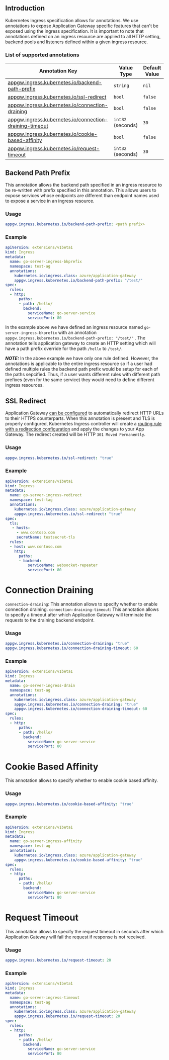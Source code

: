 ## Introduction
Kubernetes Ingress specification allows for annotations. We use annotations to expose Application Gateway specific features that can't be exposed using the ingress specification. It is important to note that annotations defined on an ingress resource are applied to all HTTP setting, backend pools and listeners defined within a given ingress resource.

### List of supported annotations
| Annotation Key | Value Type | Default Value |
| -- | -- | -- |
| [appgw.ingress.kubernetes.io/backend-path-prefix](#backend-path-prefix) | `string` | `nil` |
| [appgw.ingress.kubernetes.io/ssl-redirect](#ssl-redirect) | `bool` | `false` |  |
| [appgw.ingress.kubernetes.io/connection-draining](#connection-draining) | `bool` | `false` |
| [appgw.ingress.kubernetes.io/connection-draining-timeout](#connection-draining) | `int32` (seconds) | `30` |
| [appgw.ingress.kubernetes.io/cookie-based-affinity](#cookie-based-affinity) | `bool` | `false` |
| [appgw.ingress.kubernetes.io/request-timeout](#request-timeout) | `int32` (seconds) | `30` |

## Backend Path Prefix
This annotation allows the backend path specified in an ingress resource to be re-written with prefix specified in this annotation. This allows users to expose services whose endpoints are different than endpoint names used to expose a service in an ingress resource.

### Usage
```yaml
appgw.ingress.kubernetes.io/backend-path-prefix: <path prefix>
```

### Example
```yaml
apiVersion: extensions/v1beta1
kind: Ingress
metadata:
  name: go-server-ingress-bkprefix
  namespace: test-ag
  annotations:
    kubernetes.io/ingress.class: azure/application-gateway
    appgw.ingress.kubernetes.io/backend-path-prefix: "/test/"
spec:
  rules:
  - http:
      paths:
      - path: /hello/
        backend:
          serviceName: go-server-service
          servicePort: 80
```
In the example above we have defined an ingress resource named `go-server-ingress-bkprefix` with an annotation `appgw.ingress.kubernetes.io/backend-path-prefix: "/test/"` . The annotation tells application gateway to create an HTTP setting which will have a path prefix override for the path `/hello` to `/test/`.

***NOTE:*** In the above example we have only one rule defined. However, the annotations is applicable to the entire ingress resource so if a user had defined multiple rules the backend path prefix would be setup for each of the paths sepcified. Thus, if a user wants different rules with different path prefixes (even for the same service) they would need to define different ingress resources.

## SSL Redirect
Application Gateway [can be configured](https://docs.microsoft.com/en-us/azure/application-gateway/application-gateway-redirect-overview)
to automatically redirect HTTP URLs to their HTTPS counterparts. When this
annotation is present and TLS is properly configured, Kubernetes Ingress
controller will create a [routing rule with a redirection configuration](https://docs.microsoft.com/en-us/azure/application-gateway/redirect-http-to-https-portal#add-a-routing-rule-with-a-redirection-configuration)
and apply the changes to your App Gateway. The redirect created will be HTTP `301 Moved Permanently`.

### Usage
```yaml
appgw.ingress.kubernetes.io/ssl-redirect: "true"
```

### Example
```yaml
apiVersion: extensions/v1beta1
kind: Ingress
metadata:
  name: go-server-ingress-redirect
  namespace: test-tag
  annotations:
    kubernetes.io/ingress.class: azure/application-gateway
    appgw.ingress.kubernetes.io/ssl-redirect: "true"
spec:
  tls:
   - hosts:
     - www.contoso.com
     secretName: testsecret-tls
  rules:
  - host: www.contoso.com
    http:
      paths:
      - backend:
          serviceName: websocket-repeater
          servicePort: 80
```

# Connection Draining
`connection-draining`: This annotation allows to specify whether to enable connection draining.
`connection-draining-timeout`: This annotation allows to specify a timeout after which Application Gateway will terminate the requests to the draining backend endpoint.

### Usage
```yaml
appgw.ingress.kubernetes.io/connection-draining: "true"
appgw.ingress.kubernetes.io/connection-draining-timeout: 60
```

### Example
```yaml
apiVersion: extensions/v1beta1
kind: Ingress
metadata:
  name: go-server-ingress-drain
  namespace: test-ag
  annotations:
    kubernetes.io/ingress.class: azure/application-gateway
    appgw.ingress.kubernetes.io/connection-draining: "true"
    appgw.ingress.kubernetes.io/connection-draining-timeout: 60
spec:
  rules:
  - http:
      paths:
      - path: /hello/
        backend:
          serviceName: go-server-service
          servicePort: 80
```

# Cookie Based Affinity
This annotation allows to specify whether to enable cookie based affinity.

### Usage
```yaml
appgw.ingress.kubernetes.io/cookie-based-affinity: "true"
```

### Example
```yaml
apiVersion: extensions/v1beta1
kind: Ingress
metadata:
  name: go-server-ingress-affinity
  namespace: test-ag
  annotations:
    kubernetes.io/ingress.class: azure/application-gateway
    appgw.ingress.kubernetes.io/cookie-based-affinity: "true"
spec:
  rules:
  - http:
      paths:
      - path: /hello/
        backend:
          serviceName: go-server-service
          servicePort: 80
```

# Request Timeout
This annotation allows to specify the request timeout in seconds after which Application Gateway will fail the request if response is not received.

### Usage
```yaml
appgw.ingress.kubernetes.io/request-timeout: 20
```

### Example
```yaml
apiVersion: extensions/v1beta1
kind: Ingress
metadata:
  name: go-server-ingress-timeout
  namespace: test-ag
  annotations:
    kubernetes.io/ingress.class: azure/application-gateway
    appgw.ingress.kubernetes.io/request-timeout: 20
spec:
  rules:
  - http:
      paths:
      - path: /hello/
        backend:
          serviceName: go-server-service
          servicePort: 80
```